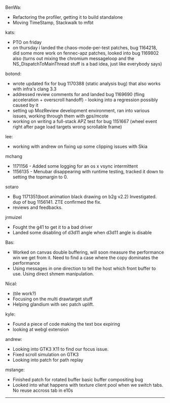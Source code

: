 BenWa:
* Refactoring the profiler, getting it to build standalone
* Moving TimeStamp, Stackwalk to mfbt



kats:
* PTO on friday
* on thursday i landed the chaos-mode-per-test patches, bug 1164218, did some more work on fennec-apz patches, looked into bug 1169802 also (turns out mixing the chromium messageloop and the NS_DispatchToMainThread stuff is a bad idea, just like everybody says)



botond:
  - wrote updated fix for bug 1170388 (static analysis bug) that also works with infra's clang 3.3
  - addressed review comments for and landed bug 1169690 (fling acceleration + overscroll handoff)
          - looking into a regression possibly caused by it
  - setting up MozReview development environment, ran into various issues, working through them with gps/mcote
  - working on writing a full-stack APZ test for bug 1151667 (wheel event right after page load targets wrong scrollable frame)



lee:
* working with andrew on fixing up some clipping issues with Skia



mchang
* 1171156 - Added some logging for an os x vsync intermittent
* 1156135 - Menubar disappearing with runtime testing, tracked it down to setting the topmargin to 0.



sotaro
* Bug 1171351(boot animation black drawing on b2g v2.2) Investigated. dup of bug 1156141. ZTE confirmed the fix.
* reviews and feedbacks.



jrmuizel
* Fought the g41 to get it to a bad driver
* Landed some disabling of d3d11 angle when d3d11 angle is disable



Bas:
* Worked on canvas double buffering, will soon measure the performance win we get from it. Need to find a case where the copy dominates the performance
* Using messages in one direction to tell the host which front buffer to use. Using direct shmem manipulation.



Nical:
* (tile work?)
* Focusing on the multi drawtarget stuff
* Helping glandium with sec patch uplift.



kyle:
* Found a piece of code making the text box expiring
* looking at webgl extension



andrew:
* Looking into GTK3 X11 to find our focus issue.
* Fixed scroll simulation on GTK3
* Looking into patch for path replay



mstange:
* Finished patch for rotated buffer basic buffer compositing bug
* Looked into what happens with texture client pool when we switch tabs. No reuse accross tab in e10s



________________


